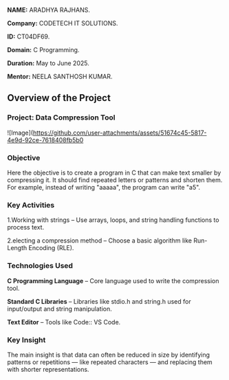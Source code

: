 **NAME:** ARADHYA RAJHANS.

**Company:** CODETECH IT SOLUTIONS.

**ID:** CT04DF69.

**Domain:** C Programming.

**Duration:** May to June 2025.

**Mentor:** NEELA SANTHOSH KUMAR.

## Overview of the Project

### Project: Data Compression Tool
![Image](https://github.com/user-attachments/assets/51674c45-5817-4e9d-92ce-7618408fb5b0

### Objective
Here the objective  is to create a program in C that can make text smaller by compressing it. It should find repeated letters or patterns and shorten them. For example, instead of writing "aaaaa", the program can write "a5".

### Key Activities
 1.Working with strings
   – Use arrays, loops, and string handling functions to process text.
   
 2.electing a compression method
   – Choose a basic algorithm like Run-Length Encoding (RLE). 

### Technologies Used
**C Programming Language**
  – Core language used to write the compression tool.

**Standard C Libraries**
  – Libraries like stdio.h and string.h used for input/output and string manipulation.

**Text Editor** 
  – Tools like Code:: VS Code.

### Key Insight
The main insight  is that data can often be reduced in size by identifying patterns or repetitions — like repeated characters — and replacing them with shorter representations.


